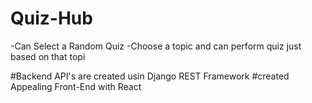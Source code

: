 # Quiz-Hub


-Can Select a Random Quiz
-Choose a topic and can perform quiz just based on that topi



#Backend API's are created usin Django REST Framework
#created Appealing Front-End with React
